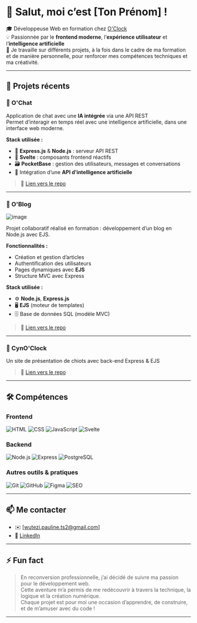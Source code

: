 # 👋 Salut, moi c’est [Ton Prénom] !

🎓 Développeuse Web en formation chez [O'Clock](https://oclock.io)  
💡 Passionnée par le **frontend moderne**, l’**expérience utilisateur** et l’**intelligence artificielle**  
🚀 Je travaille sur différents projets, à la fois dans le cadre de ma formation et de manière personnelle, pour renforcer mes compétences techniques et ma créativité.

---

## 🚀 Projets récents

### 🧠 O'Chat
Application de chat avec une **IA intégrée** via une API REST  
Permet d’interagir en temps réel avec une intelligence artificielle, dans une interface web moderne.

**Stack utilisée :**  
- 🔧 **Express.js** & **Node.js** : serveur API REST  
- 🎨 **Svelte** : composants frontend réactifs  
- 🗃️ **PocketBase** : gestion des utilisateurs, messages et conversations  
- 🤖 Intégration d’une **API d’intelligence artificielle**

> 🔗 [Lien vers le repo](https://github.com/O-clock-Berlin/SA07-ochat-PHirtz)

---

### 📝 O'Blog  

![image](https://github.com/user-attachments/assets/b6534290-8ffc-49b9-9c9d-9518d424fe65)

Projet collaboratif réalisé en formation : développement d’un blog en Node.js avec EJS.

**Fonctionnalités :**  
- Création et gestion d’articles  
- Authentification des utilisateurs  
- Pages dynamiques avec **EJS**  
- Structure MVC avec Express

**Stack utilisée :**  
- ⚙️ **Node.js**, **Express.js**  
- 🖥️ **EJS** (moteur de templates)  
- 🗄️ Base de données SQL (modèle MVC)

> 🔗 [Lien vers le repo](https://github.com/O-clock-Berlin/E04-SB02_oblog-PHirtz)

---

### 💬 CynO'Clock
Un site de présentation de chiots avec back-end Express & EJS  
> 🔗 [Lien vers le repo](https://github.com/O-clock-Berlin/SB01E04-cyno-correction)

---

## 🛠️ Compétences

### Frontend
![HTML](https://img.shields.io/badge/HTML-E34F26?style=flat&logo=html5&logoColor=white)
![CSS](https://img.shields.io/badge/CSS-1572B6?style=flat&logo=css3&logoColor=white)
![JavaScript](https://img.shields.io/badge/JavaScript-F7DF1E?style=flat&logo=javascript&logoColor=black)
![Svelte](https://img.shields.io/badge/Svelte-FF3E00?style=flat&logo=svelte&logoColor=white)

### Backend
![Node.js](https://img.shields.io/badge/Node.js-339933?style=flat&logo=nodedotjs&logoColor=white)
![Express](https://img.shields.io/badge/Express.js-000000?style=flat&logo=express&logoColor=white)
![PostgreSQL](https://img.shields.io/badge/PostgreSQL-4169E1?style=flat&logo=postgresql&logoColor=white)

### Autres outils & pratiques
![Git](https://img.shields.io/badge/Git-F05032?style=flat&logo=git&logoColor=white)
![GitHub](https://img.shields.io/badge/GitHub-181717?style=flat&logo=github&logoColor=white)
![Figma](https://img.shields.io/badge/Figma-F24E1E?style=flat&logo=figma&logoColor=white)
![SEO](https://img.shields.io/badge/SEO-4CAF50?style=flat&logo=searchengineland&logoColor=white)

---

## 📫 Me contacter

- ✉️ [wutezi.pauline.ts2@gmail.com]
- 💼 [LinkedIn](https://www.linkedin.com/in/pauline-hirtz/)

---

## ⚡ Fun fact

> En reconversion professionnelle, j’ai décidé de suivre ma passion pour le développement web.  
> Cette aventure m’a permis de me redécouvrir à travers la technique, la logique et la création numérique.  
> Chaque projet est pour moi une occasion d’apprendre, de construire, et de m’amuser avec du code !

---
